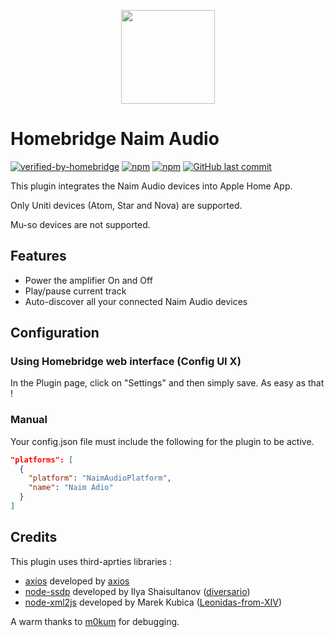 <p align="center">

<img src="https://upload.wikimedia.org/wikipedia/commons/c/ca/Naim_Audio_Logo_Black.jpg" width="150">

</p>


# Homebridge Naim Audio
[![verified-by-homebridge](https://badgen.net/badge/homebridge/verified/purple)](https://github.com/homebridge/homebridge/wiki/Verified-Plugins)
[![npm](https://img.shields.io/npm/v/homebridge-naim-audio.svg?style=flat-square)](https://www.npmjs.com/package/homebridge-naim-audio)
[![npm](https://img.shields.io/npm/dt/homebridge-naim-audio.svg?style=flat-square)](https://www.npmjs.com/package/homebridge-naim-audio)
[![GitHub last commit](https://img.shields.io/github/last-commit/sicamois/homebridge-naim-audio.svg?style=flat-square)](https://github.com/SeydX/homebridge-bravia-tvos)

This plugin integrates the Naim Audio devices into Apple Home App.

Only Uniti devices (Atom, Star and Nova) are supported.

Mu-so devices are not supported.

## Features

- Power the amplifier On and Off
- Play/pause current track
- Auto-discover all your connected Naim Audio devices

## Configuration

### Using Homebridge web interface (Config UI X)

In the Plugin page, click on "Settings" and then simply save. As easy as that !

### Manual

Your config.json file must include the following for the plugin to be active.

```json
"platforms": [
  {
    "platform": "NaimAudioPlatform",
    "name": "Naim Adio"
  }
]
```

## Credits

This plugin uses third-aprties libraries :
- [axios](https://github.com/axios/axios) developed by [axios](https://axios-http.com)
- [node-ssdp](https://github.com/diversario/node-ssdp) developed by Ilya Shaisultanov ([diversario](https://github.com/diversario))
- [node-xml2js](https://github.com/Leonidas-from-XIV/node-xml2js) developed by Marek Kubica ([Leonidas-from-XIV](https://github.com/Leonidas-from-XIV))

A warm thanks to [m0kum](https://github.com/m0kum) for debugging.